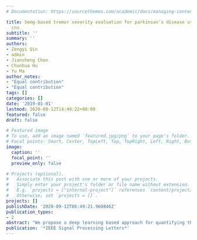 ```yaml
---
# Documentation: https://sourcethemes.com/academic/docs/managing-content/

title: Semg-based tremor severity evaluation for parkinson's disease using a light-weight
  cnn
subtitle: ''
summary: ''
authors:
- Zengyi Qin
- admin
- Jiansheng Chen
- Chunhua Hu
- Yu Ma
author_notes:
- "Equal contribution"
- "Equal contribution"
tags: []
categories: []
date: '2019-01-01'
lastmod: 2020-09-12T14:49:22+08:00
featured: false
draft: false

# Featured image
# To use, add an image named `featured.jpg/png` to your page's folder.
# Focal points: Smart, Center, TopLeft, Top, TopRight, Left, Right, BottomLeft, Bottom, BottomRight.
image:
  caption: ''
  focal_point: ''
  preview_only: false

# Projects (optional).
#   Associate this post with one or more of your projects.
#   Simply enter your project's folder or file name without extension.
#   E.g. `projects = ["internal-project"]` references `content/project/deep-learning/index.md`.
#   Otherwise, set `projects = []`.
projects: []
publishDate: '2020-09-12T06:49:21.960846Z'
publication_types:
- 2
abstract: "We propose a deep learning based approach for quantifying the tremor severity of Parkinson’s Disease (PD) based on surface electromyography (sEMG). We design the S-Net, a light-weight and computational efficient convolutional neural network (CNN) that learns the similarity between sEMG signals in terms of the tremor severity. Labeled sEMG samples are used for jointly voting for the final results. Experiments on 147 PD patients demonstrate that our approach outperforms traditional methods by a significant margin. In addition, our approach is simple and has potentials in real applications."
publication: '*IEEE Signal Processing Letters*'
---
```

